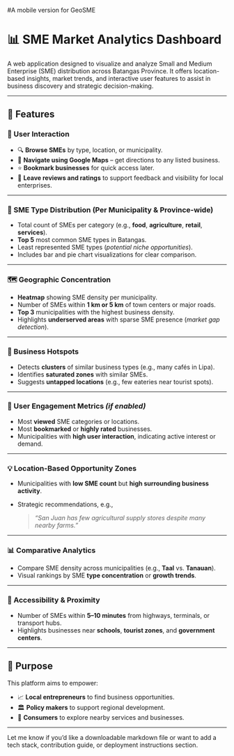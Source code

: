 #A mobile version for GeoSME

# 📊 SME Market Analytics Dashboard

A web application designed to visualize and analyze Small and Medium Enterprise (SME) distribution across Batangas Province. It offers location-based insights, market trends, and interactive user features to assist in business discovery and strategic decision-making.

---

## 🚀 Features

### 🧭 User Interaction

- 🔍 **Browse SMEs** by type, location, or municipality.
- 📍 **Navigate using Google Maps** – get directions to any listed business.
- ⭐ **Bookmark businesses** for quick access later.
- 📝 **Leave reviews and ratings** to support feedback and visibility for local enterprises.

---

### 🧩 SME Type Distribution (Per Municipality & Province-wide)

- Total count of SMEs per category (e.g., **food**, **agriculture**, **retail**, **services**).
- **Top 5** most common SME types in Batangas.
- Least represented SME types (_potential niche opportunities_).
- Includes bar and pie chart visualizations for clear comparison.

---

### 🗺 Geographic Concentration

- **Heatmap** showing SME density per municipality.
- Number of SMEs within **1 km or 5 km** of town centers or major roads.
- **Top 3** municipalities with the highest business density.
- Highlights **underserved areas** with sparse SME presence (_market gap detection_).

---

### 📍 Business Hotspots

- Detects **clusters** of similar business types (e.g., many cafés in Lipa).
- Identifies **saturated zones** with similar SMEs.
- Suggests **untapped locations** (e.g., few eateries near tourist spots).

---

### 👥 User Engagement Metrics _(if enabled)_

- Most **viewed** SME categories or locations.
- Most **bookmarked** or **highly rated** businesses.
- Municipalities with **high user interaction**, indicating active interest or demand.

---

### 💡 Location-Based Opportunity Zones

- Municipalities with **low SME count** but **high surrounding business activity**.
- Strategic recommendations, e.g.,

  > _“San Juan has few agricultural supply stores despite many nearby farms.”_

---

### 📊 Comparative Analytics

- Compare SME density across municipalities (e.g., **Taal** vs. **Tanauan**).
- Visual rankings by SME **type concentration** or **growth trends**.

---

### 🚏 Accessibility & Proximity

- Number of SMEs within **5–10 minutes** from highways, terminals, or transport hubs.
- Highlights businesses near **schools**, **tourist zones**, and **government centers**.

---

## 📌 Purpose

This platform aims to empower:

- 📈 **Local entrepreneurs** to find business opportunities.
- 🏛 **Policy makers** to support regional development.
- 🧭 **Consumers** to explore nearby services and businesses.

---

Let me know if you’d like a downloadable markdown file or want to add a tech stack, contribution guide, or deployment instructions section.
